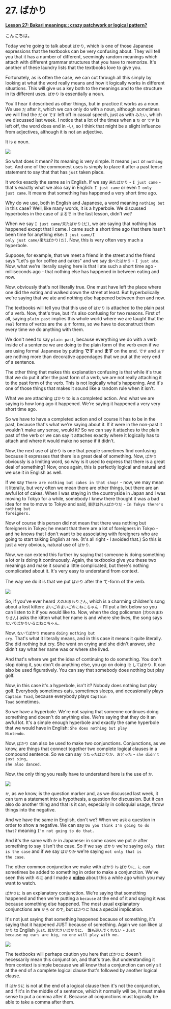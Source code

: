 # **27. ばかり**

[**Lesson 27: Bakari meanings:: crazy patchwork or logical pattern?**](https://www.youtube.com/watch?v=jqC60f-c1ng&list=PLg9uYxuZf8x_A-vcqqyOFZu06WlhnypWj&index=29&pp=iAQB)

こんにちは。

Today we're going to talk about <code>ばかり</code>, which is one of those Japanese expressions that the textbooks can be very confusing about. They will tell you that it has a number of different, seemingly random meanings which attach with different grammar structures that you have to memorize. It's another of these laundry lists that the textbooks love to give you.

Fortunately, as is often the case, we can cut through all this simply by looking at what the word really means and how it logically works in different situations. This will give us a key both to the meanings and to the structure in its different uses. <code>ばかり</code> is essentially a noun.

You'll hear it described as other things, but in practice it works as a noun. We use <code>だ</code> after it, which we can only do with a noun, although sometimes we will find the <code>だ</code> or <code>です</code> left off in casual speech, just as with <code>みたい</code>, which we discussed last week. I notice that a lot of the times when a <code>だ</code> or <code>です</code> is left off, the word does end in -い, so I think that might be a slight influence from adjectives, although it is not an adjective.

It is a noun.

![](../media/image1021.webp)

So what does it mean? Its meaning is very simple. It means <code>just</code> or <code>nothing but</code>. And one of the commonest uses is simply to place it after a past tense statement to say that that has <code>just</code> taken place.

It works exactly the same as in English. If we say <code>来たばかり</code> - <code>I just came</code> - that's exactly what we also say in English: <code>I just came</code> or even <code>I only just came</code>. It means that something has happened a very short time ago.

Why do we use, both in English and Japanese, a word meaning <code>nothing but</code> in this case? Well, like many words, it is a hyperbole. We discussed hyperboles in the case of <code>まるで</code> in the last lesson, didn't we?

When we say <code>I just came/来たばかり(だ)</code>, we are saying that nothing has happened except that I came. I came such a short time ago that there hasn't been time for anything else: <code>I just came/I only just came/来たばかり(だ)</code>. Now, this is very often very much a hyperbole.

Suppose, for example, that we meet a friend in the street and the friend says "Let's go for coffee and cakes" and we say <code>食べたばかり</code> - <code>I just ate</code>. Now, what we're literally saying here is that I ate such a short time ago - milliseconds ago - that nothing else has happened in between eating and now.

Now, obviously that's not literally true. One must have left the place where one did the eating and walked down the street at least. But hyperbolically we're saying that we ate and nothing else happened between then and now.

The textbooks will tell you that this use of <code>ばかり</code> is attached to the plain past of a verb. Now, that's true, but it's also confusing for two reasons. First of all, saying <code>plain past</code> implies this whole world where we are taught that the <code>real</code> forms of verbs are the <code>ます</code> forms, so we have to deconstruct them every time we do anything with them.

We don't need to say <code>plain past</code>, because everything we do with a verb inside of a sentence we are doing to the plain form of the verb even if we are using formal Japanese by putting ****です**** and ****ます**** on the end. <code>です</code> and <code>ます</code> are nothing more than decorative appendages that we put at the very end of a sentence.

The other thing that makes this explanation confusing is that while it's true that we do put it after the past form of a verb, we are not really attaching it to the past form of the verb. This is not logically what's happening. And it's one of those things that makes it sound like a random rule when it isn't.

What we are attaching <code>ばかり</code> to is a completed action. And what we are saying is how long ago it happened. We're saying it happened a very very short time ago.

So we have to have a completed action and of course it has to be in the past, because that's what we're saying about it. If it were in the non-past it wouldn't make any sense, would it? So we can say it attaches to the plain past of the verb or we can say it attaches exactly where it logically has to attach and where it would make no sense if it didn't.

Now, the next use of <code>ばかり</code> is one that people sometimes find confusing because it expresses that there is a great deal of something. Now, <code>ばかり</code> obviously is a limiting word, so why is it used to express that there is a great deal of something? Now, once again, this is perfectly logical and natural and we use it in English as well.

If we say <code>There are nothing but cakes in that shop!</code> - now, we may mean it literally, but very often we mean there are other things, but there are an awful lot of cakes. When I was staying in the countryside in Japan and I was moving to Tokyo for a while, somebody I knew there thought it was a bad idea for me to move to Tokyo and said, <code>東京は外人ばかりだ</code> - <code>In Tokyo there's nothing but foreigners.</code>

Now of course this person did not mean that there was nothing but foreigners in Tokyo; he meant that there are a lot of foreigners in Tokyo - and he knows that I don't want to be associating with foreigners who are going to start talking English at me. (It's all right - I avoided that.) So this is just a very obvious, natural use of <code>ばかり</code>.

Now, we can extend this further by saying that someone is doing something a lot or is doing it continuously. Again, the textbooks give you these two meanings and make it sound a little complicated, but there's nothing complicated about it. It's very easy to understand from context.

The way we do it is that we put <code>ばかり</code> after the て-form of the verb.

![](../media/image385.webp)

So, if you've ever heard <code>犬のおまわりさん</code>, which is a charming children's song about a lost kitten: <code>まいごのまいごのこねこちゃん</code> - I'll put a link below so you can listen to it if you would like to. Now, when the dog policeman (<code>犬のおまわりさん</code>) asks the kitten what her name is and where she lives, the song says <code>ないてばかりいるこねこちゃん</code>.

Now, <code>ないてばかり</code> means <code>doing nothing but cry</code>. That's what it literally means, and in this case it means it quite literally. She did nothing but cry. She went on crying and she didn't answer, she didn't say what her name was or where she lived.

And that's where we get the idea of continuing to do something. You don't stop doing it, you don't do anything else, you go on doing it: <code>してばかり</code>. It can also be used figuratively. You can say that somebody does nothing but play golf.

Now, in this case it's a hyperbole, isn't it? Nobody does nothing but play golf. Everybody sometimes eats, sometimes sleeps, and occasionally plays <code>Captain Toad</code>, because everybody plays <code>Captain Toad</code> sometimes.

So we have a hyperbole. We're not saying that someone continues doing something and doesn't do anything else. We're saying that they do it an awful lot. It's a simple enough hyperbole and exactly the same hyperbole that we would have in English: <code>She does nothing but play Nintendo</code>.

Now, <code>ばかり</code> can also be used to make two conjunctions. Conjunctions, as we know, are things that connect together two complete logical clauses in a compound sentence. So we can say <code>うたったばかりか、おどった</code> - <code>she didn't just sing, she also danced</code>.

Now, the only thing you really have to understand here is the use of <code>か</code>.

![](../media/image725.webp)

<code>か</code>, as we know, is the question marker and, as we discussed last week, it can turn a statement into a hypothesis, a question for discussion. But it can also do another thing and that is it can, especially in colloquial usage, throw things into the negative.

And we have the same in English, don't we? When we ask a question in order to show a negative. We can say <code>Do you think I'm going to do that?</code> meaning <code>I'm not going to do that.</code>

And it's the same with <code>か</code> in Japanese: in some cases we put <code>か</code> after something to say it isn't the case. So if we say <code>ばかり</code> we're saying <code>only that is the case</code> and if we say <code>ばかりか</code> we're saying <code>not only that is the case</code>.

The other common conjunction we make with <code>ばかり</code> is <code>ばかりに</code>. <code>に</code> can sometimes be added to something in order to make a conjunction. We've seen this with <code>のに</code> and I made a [**video**](https://www.youtube.com/watch?v=Au5JOtcwE7A&ab_channel=OrganicJapanesewithCureDolly) about this a while ago which you may want to watch.

<code>ばかりに</code> is an explanatory conjunction. We're saying that something happened and then we're putting a <code>because</code> at the end of it and saying it was because something else happened. The most usual explanatory conjunctions are <code>から</code> or <code>ので</code>, but <code>ばかりに</code> has a special implication.

It's not just saying that something happened because of something, it's saying that it happened JUST because of something. Again we can liken <code>ばかり</code> to English <code>just</code>. <code>耳が大きいばかりに、 誰も遊んでくれない</code> - <code>Just because my ears are big, no one will play with me.</code>

![](../media/image45.webp)

The textbooks will perhaps caution you here that <code>ばかりに</code> doesn't necessarily mean this conjunction, and that's true. But understanding it from context is simple because we all know that a conjunction can only sit at the end of a complete logical clause that's followed by another logical clause.

If <code>ばかりに</code> is not at the end of a logical clause then it's not the conjunction, and if it's in the middle of a sentence, which it normally will be, it must make sense to put a comma after it. Because all conjunctions must logically be able to take a comma after them.
